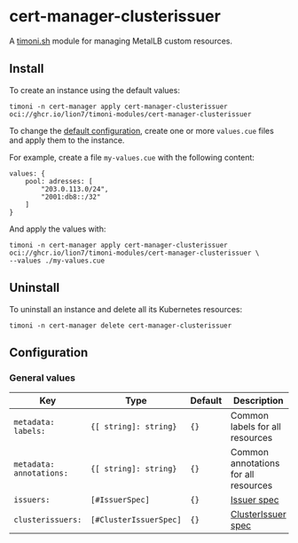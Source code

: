 # cert-manager-clusterissuer

A [timoni.sh](http://timoni.sh) module for managing MetalLB custom resources.

## Install

To create an instance using the default values:

```shell
timoni -n cert-manager apply cert-manager-clusterissuer oci://ghcr.io/lion7/timoni-modules/cert-manager-clusterissuer
```

To change the [default configuration](#configuration),
create one or more `values.cue` files and apply them to the instance.

For example, create a file `my-values.cue` with the following content:

```cue
values: {
	pool: adresses: [
		"203.0.113.0/24",
		"2001:db8::/32"
	]
}
```

And apply the values with:

```shell
timoni -n cert-manager apply cert-manager-clusterissuer oci://ghcr.io/lion7/timoni-modules/cert-manager-clusterissuer \
--values ./my-values.cue
```

## Uninstall

To uninstall an instance and delete all its Kubernetes resources:

```shell
timoni -n cert-manager delete cert-manager-clusterissuer
```

## Configuration

### General values

| Key                      | Type                   | Default | Description                                                                                                      |
|--------------------------|------------------------|---------|------------------------------------------------------------------------------------------------------------------|
| `metadata: labels:`      | `{[ string]: string}`  | `{}`    | Common labels for all resources                                                                                  |
| `metadata: annotations:` | `{[ string]: string}`  | `{}`    | Common annotations for all resources                                                                             |
| `issuers:`               | `[#IssuerSpec]`        | `{}`    | [Issuer spec](https://doc.crds.dev/github.com/cert-manager/cert-manager/cert-manager.io/Issuer/v1)               |
| `clusterissuers:`        | `[#ClusterIssuerSpec]` | `{}`    | [ClusterIssuer spec](https://doc.crds.dev/github.com/cert-manager/cert-manager/cert-manager.io/ClusterIssuer/v1) |
